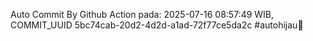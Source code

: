 Auto Commit By Github Action pada: 2025-07-16 08:57:49 WIB, COMMIT_UUID 5bc74cab-20d2-4d2d-a1ad-72f77ce5da2c #autohijau🗿
